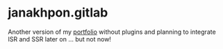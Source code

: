 # janakhpon.gitlab
Another version of my [portfolio](https://janakhpon.gitlab.io/) without plugins and planning to integrate ISR and SSR later on ... but not now!
